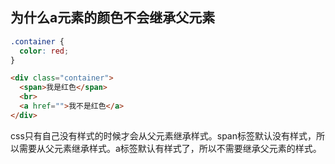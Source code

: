 ## 为什么a元素的颜色不会继承父元素

```css
.container {
  color: red;
}
```

```html
<div class="container">
  <span>我是红色</span>
  <br>
  <a href="">我不是红色</a>
</div>
```

css只有自己没有样式的时候才会从父元素继承样式。span标签默认没有样式，所以需要从父元素继承样式。a标签默认有样式了，所以不需要继承父元素的样式。